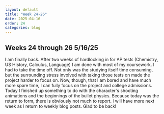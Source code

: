 ```yaml
---
layout: default
title: "Week 24-26"
date: 2025-04-16
order: 24
categories: blog
---
```


## Weeks 24 through 26 5/16/25
I am finally back. After two weeks of hardlocking in for AP tests (Chemistry, US History, Calculus, Language) I am done with most of my coursework. I had to take the time off. Not only was the studying itself time consuming, but the surrounding stress involved with taking those tests on made the project harder to focus on. Now, though, that I am bored and have much more spare time, I can fully focus on the project and college admissions. Today I finished up something to do with the character's shooting animations and the beginnings of the bullet physics. Because today was the return to form, there is obviously not much to report. I will have more next week as I return to weekly blog posts. Glad to be back!
